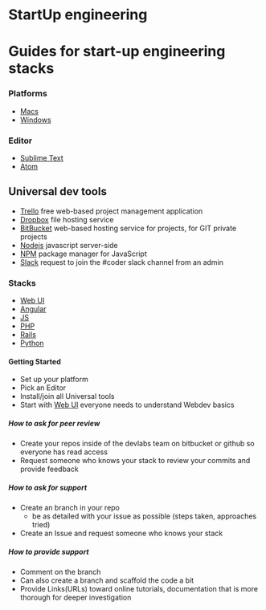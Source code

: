 StartUp engineering 
======

# Guides for start-up engineering stacks


### Platforms
* [Macs](https://github.com/thedevlabs/coders/tree/master/en/tools.mac.md)
* [Windows](https://github.com/thedevlabs/coders/tree/master/en/tools.win.md)


### Editor 
* [Sublime Text](http://www.sublimetext.com)
* [Atom](https://atom.io)


## Universal dev tools
* [Trello](http://www.trello.com) free web-based project management application
* [Dropbox](www.dropbox.com) file hosting service
* [BitBucket](https://bitbucket.org/) web-based hosting service for projects, for GIT private projects
* [Nodejs](http://nodejs.org/) javascript server-side
* [NPM](https://www.npmjs.org/) package manager for JavaScript
* [Slack](https://thedevlabs.slack.com/) request to join the #coder slack channel from an admin


### Stacks
* [Web UI](https://github.com/thedevlabs/coders/tree/master/en/web.md)
* [Angular](https://github.com/thedevlabs/coders/tree/master/en/ng.md)
* [JS](https://github.com/thedevlabs/coders/tree/master/en/js.md)
* [PHP](https://github.com/thedevlabs/coders/tree/master/en/php.md)
* [Rails](https://github.com/thedevlabs/coders/tree/master/en/rails.md)
* [Python](https://github.com/thedevlabs/coders/tree/master/en/python.md)


#### Getting Started
* Set up your platform
* Pick an Editor
* Install/join all Universal tools
* Start with [Web UI](https://github.com/thedevlabs/coders/tree/master/en/web.md) everyone needs to understand Webdev basics


##### How to ask for peer review
* Create your repos inside of the devlabs team on bitbucket or github so everyone has read access
* Request someone who knows your stack to review your commits and provide feedback


##### How to ask for support
* Create an branch in your repo
  * be as detailed with your issue as possible (steps taken, approaches tried)
* Create an Issue and request someone who knows your stack


##### How to provide support
* Comment on the branch
* Can also create a branch and scaffold the code a bit
* Provide Links(URLs) toward online tutorials, documentation that is more thorough for deeper investigation


